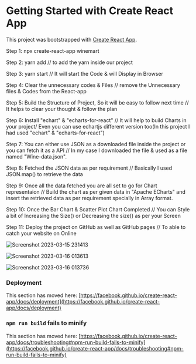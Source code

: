 # Getting Started with Create React App

This project was bootstrapped with [Create React App](https://github.com/facebook/create-react-app).

Step 1: npx create-react-app winemart

Step 2: yarn add
// to add the yarn inside our project

Step 3: yarn start
// It will start the Code & will Display in Browser

Step 4: Clear the unnecessary codes & Files
// remove the Unnecessary files & Codes from the React-app

Step 5: Build the Structure of Project, So it will be easy to follow next time
// It helps to clear your thought & follow the plan

Step 6: Install "echart" & "echarts-for-react"
// It will help to build Charts in your project/ Even you can use echartjs different version too(In this project I had used "echart" & "echarts-for-react")

Step 7: You can either use JSON as a downloaded file inside the project or you can fetch it as a API
// In my case I downloaded the file & used as a file named "Wine-data.json".

Step 8: Fetched the JSON data as per requirement
// Basically I used JSON.map() to retrieve the data

Step 9: Once all the data fetched you are all set to go for Chart representaion
// Build the chart as per given data in "Apache ECharts" and insert the retrieved data as per requirement specially in Array format.

Step 10: Once the Bar Chart & Scatter Plot Chart Completed
// You can Style a bit of Increasing the Size() or Decreasing the size() as per your Screen

Step 11: Deploy the project on GitHub as well as GitHub pages
// To able to catch your website on Online


![Screenshot 2023-03-15 231413](https://user-images.githubusercontent.com/124024533/225414458-aa77eaf0-c975-4406-9bfc-5f32cc3d8708.png)

![Screenshot 2023-03-16 013613](https://user-images.githubusercontent.com/124024533/225430538-c618c65d-3f9f-498f-bfa0-6825bc8663e8.png)

![Screenshot 2023-03-16 013736](https://user-images.githubusercontent.com/124024533/225430693-85ae3854-f183-4e6a-befb-5c1c91094c8a.png)

### Deployment

This section has moved here: [https://facebook.github.io/create-react-app/docs/deployment](https://facebook.github.io/create-react-app/docs/deployment)

### `npm run build` fails to minify

This section has moved here: [https://facebook.github.io/create-react-app/docs/troubleshooting#npm-run-build-fails-to-minify](https://facebook.github.io/create-react-app/docs/troubleshooting#npm-run-build-fails-to-minify)





